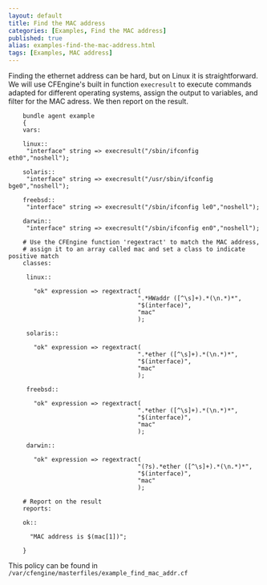 ```yaml
---
layout: default
title: Find the MAC address
categories: [Examples, Find the MAC address]
published: true
alias: examples-find-the-mac-address.html
tags: [Examples, MAC address]
---
```


Finding the ethernet address can be hard, but on Linux it is straightforward. We will use CFEngine's built in function `execresult` to execute  commands adapted for different operating systems, assign the output to variables, and filter for the MAC adress. We then report on the result.

```cf3
    bundle agent example
    {
    vars:

    linux::
     "interface" string => execresult("/sbin/ifconfig eth0","noshell");

    solaris::
     "interface" string => execresult("/usr/sbin/ifconfig bge0","noshell");

    freebsd::
     "interface" string => execresult("/sbin/ifconfig le0","noshell");

    darwin::
     "interface" string => execresult("/sbin/ifconfig en0","noshell");

    # Use the CFEngine function 'regextract' to match the MAC address,
    # assign it to an array called mac and set a class to indicate positive match
    classes:

     linux::

       "ok" expression => regextract(
                                    ".*HWaddr ([^\s]+).*(\n.*)*",
                                    "$(interface)",
                                    "mac"
                                    );

     solaris::

       "ok" expression => regextract(
                                    ".*ether ([^\s]+).*(\n.*)*",
                                    "$(interface)",
                                    "mac"
                                    );

     freebsd::

       "ok" expression => regextract(
                                    ".*ether ([^\s]+).*(\n.*)*",
                                    "$(interface)",
                                    "mac"
                                    );

     darwin::

       "ok" expression => regextract(
                                    "(?s).*ether ([^\s]+).*(\n.*)*",
                                    "$(interface)",
                                    "mac"
                                    );

    # Report on the result
    reports:

    ok::

      "MAC address is $(mac[1])";

    }
```

This policy can be found in `/var/cfengine/masterfiles/example_find_mac_addr.cf`
